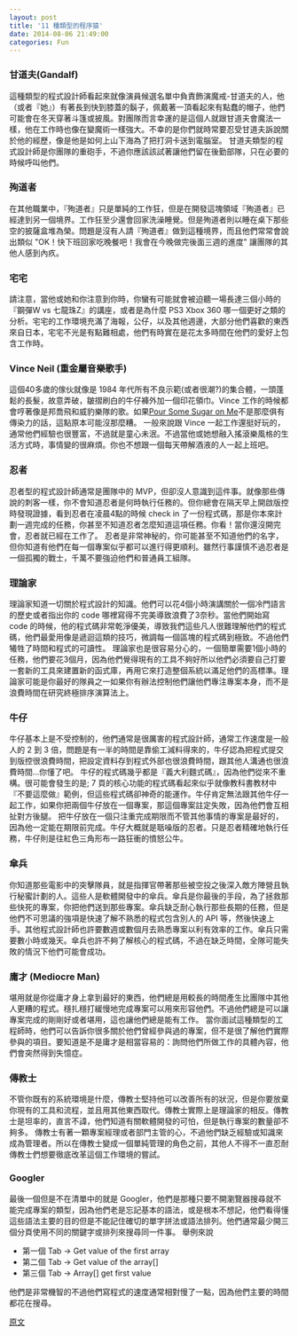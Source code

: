 ```yaml
---
layout: post
title: '11 種類型的程序猿'
date: 2014-08-06 21:49:00
categories: Fun
---
```

### 甘道夫(Gandalf)
這種類型的程式設計師看起來就像演員候選名單中負責飾演魔戒-甘道夫的人，他（或者『她』）有著長到快到膝蓋的鬍子，佩戴著一頂看起來有點蠢的帽子，他們可能會在冬天穿著斗篷或披風。對團隊而言幸運的是這個人就跟甘道夫會魔法一樣，他在工作時也像在變魔術一樣強大。不幸的是你們就時常要忍受甘道夫訴說關於他的經歷，像是他是如何上山下海為了把打洞卡送到電腦室。
甘道夫類型的程式設計師是你團隊的重砲手，不過你應該該試著讓他們留在後勤部隊，只在必要的時候呼叫他們。

### 殉道者
在其他職業中，『殉道者』只是單純的工作狂，但是在開發這塊領域『殉道者』已經達到另一個境界。工作狂至少還會回家洗澡睡覺。但是殉道者則以睡在桌下那些空的披薩盒堆為榮。問題是沒有人請『殉道者』做到這種境界，而且他們常常會說出類似 "OK！快下班回家吃晚餐吧！我會在今晚做完後面三週的進度" 讓團隊的其他人感到內疚。

### 宅宅
請注意，當他或她和你注意到你時，你蠻有可能就會被迫聽一場長達三個小時的『鋼彈W vs 七龍珠Z』的講座，或者是為什麼 PS3 Xbox 360 哪一個更好之類的分析。宅宅的工作環境充滿了海報，公仔，以及其他週邊，大部分他們喜歡的東西來自日本，宅宅不光是有點難相處，他們有時實在是花太多時間在他們的愛好上包含工作時。

### Vince Neil (重金屬音樂歌手)
這個40多歲的傢伙就像是 1984 年代所有不良示範(或者很潮?)的集合體，一頭蓬鬆的長髮，故意弄破，皺摺刷白的牛仔褲外加一個印花領巾。Vince 工作的時候都會哼著像是邦喬飛和威豹樂隊的歌。如果[Pour Some Sugar on Me](http://j.mp/1AWcGub)不是那麼俱有傳染力的話，這點原本可能沒那麼糟。
一般來說跟 Vince 一起工作還挺好玩的，通常他們經驗也很豐富，不過就是童心未泯。不過當他或她想融入搖滾樂風格的生活方式時，事情變的很麻煩。你也不想跟一個每天帶解酒液的人一起上班吧。

### 忍者
忍者型的程式設計師通常是團隊中的 MVP，但卻沒人意識到這件事。就像那些傳說的刺客一樣，你不會知道忍者是何時執行任務的。但你總會在隔天早上開啟版控時發現證據，看到忍者在凌晨4點的時候 check in 了一份程式碼，那是你本來計劃一週完成的任務，你甚至不知道忍者怎麼知道這項任務。你看！當你還沒開完會，忍者就已經在工作了。
忍者是非常神秘的，你可能甚至不知道他們的名字，但你知道有他們在每一個專案似乎都可以進行得更順利。雖然行事謹慎不過忍者是一個孤獨的戰士，千萬不要強迫他們和普通員工組隊。

### 理論家
理論家知道一切關於程式設計的知識。他們可以花4個小時演講關於一個冷門語言的歷史或者指出你的 code 哪裡寫得不完美導致浪費了3奈秒。當他們開始寫 code 的時候，他的程式碼非常乾淨優美，導致我們這些凡人很難理解他們的程式碼，他們最愛用像是遞迴這類的技巧，微調每一個區塊的程式碼到極致。不過他們犧牲了時間和程式的可讀性。
理論家也是很容易分心的，一個簡單需要1個小時的任務，他們要花3個月，因為他們覺得現有的工具不夠好所以他們必須要自己打要一套新的工具來建置新的函式庫，再用它來打造整個系統以滿足他們的高標準。理論家可能是你最好的隊員之一如果你有辦法控制他們讓他們專注專案本身，而不是浪費時間在研究終極排序演算法上。

### 牛仔
牛仔基本上是不受控制的，他們通常是很厲害的程式設計師，通常工作速度是一般人的 2 到 3 倍，問題是有一半的時間是靠偷工減料得來的，牛仔認為把程式提交到版控很浪費時間，把設定資料存到程式外部也很浪費時間，跟其他人溝通也很浪費時間...你懂了吧。
牛仔的程式碼幾乎都是『義大利麵式碼』，因為他們從來不重構。很可能會發生的是; 7 頁的核心功能的程式碼看起來似乎就像教科書教材中『不要這麼做』範例，但這些程式碼卻神奇的能運作。牛仔肯定無法跟其他牛仔一起工作，如果你把兩個牛仔放在一個專案，那這個專案註定失敗，因為他們會互相扯對方後腿。
把牛仔放在一個只注重完成期限而不管其他事情的專案是最好的，因為他一定能在期限前完成。牛仔大概就是聒噪版的忍者。只是忍者精確地執行任務，牛仔則是往紅色三角形布一路狂衝的憤怒公牛。

### 傘兵
你知道那些電影中的突擊隊員，就是指揮官帶著那些被空投之後深入敵方陣營且執行秘蜜計劃的人。這些人是軟體開發中的傘兵。傘兵是你最後的手段，為了拯救那些快死的專案，你把他們送到那些專案。傘兵缺乏耐心執行那些長期的任務，但是他們不可思議的強項是快速了解不熟悉的程式包含別人的 API 等，然後快速上手。其他程式設計師也許要數週或數個月去熟悉專案以利有效率的工作。傘兵只需要數小時或幾天。傘兵也許不夠了解核心的程式碼，不過在缺乏時間，全隊可能失敗的情況下他們可能會成功。

### 庸才 (Mediocre Man)
堪用就是你從庸才身上拿到最好的東西，他們總是用較長的時間產生比團隊中其他人更糟的程式。穩扎穩打緩慢地完成專案可以用來形容他們。不過他們總是可以讓專案完成的剛剛好或者堪用，這也讓他們總是能有工作。
當你面試這種類型的工程師時，他們可以告訴你很多關於他們曾經參與過的專案，但不是很了解他們實際參與的項目。要知道是不是庸才是相當容易的：詢問他們所做工作的具體內容，他們會突然得到失憶症。

### 傳教士
不管你既有的系統環境是什麼，傳教士堅持他可以改善所有的狀況，但是你要放棄你現有的工具和流程，並且用其他東西取代。傳教士實際上是理論家的相反。傳教士是坦率的，直言不諱，他們知道有關軟體開發的可怕，但是執行專案的數量卻不夠多。
傳教士有著一顆專案經理或者部門主管的心，不過他們缺乏經驗或知識來成為管理者。所以在傳教士變成一個單純管理的角色之前，其他人不得不一直忍耐傳教士們想要徹底改革這個工作環境的嘗試。

### Googler
最後一個但是不在清單中的就是 Googler，他們是那種只要不開瀏覽器搜尋就不能完成專案的類型，因為他們老是忘記基本的語法，或是根本不想記，他們看得懂這些語法主要的目的但是不能記住確切的單字拼法或語法排列。他們通常最少開三個分頁使用不同的關鍵字或排列來搜尋同一件事。
舉例來說

* 第一個 Tab -> Get value of the first array
* 第二個 Tab -> Get value of the array[]
* 第三個 Tab -> Array[] get first value

他們是非常機智的不過他們寫程式的速度通常相對慢了一點，因為他們主要的時間都花在搜尋。


[原文](http://arttechz.com/types-of-programmers/)
